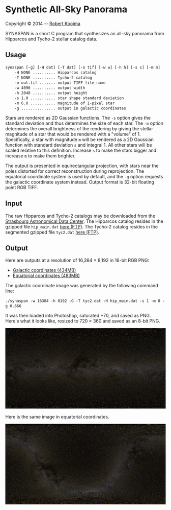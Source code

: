 # Synthetic All-Sky Panorama

Copyright &copy; 2014 -- [Robert Kooima](http://kooima.net)

SYNASPAN is a short C program that synthesizes an all-sky panorama from Hipparcos and Tycho-2 stellar catalog data.

## Usage

    synaspan [-g] [-H dat] [-T dat] [-o tif] [-w w] [-h h] [-s s] [-m m]
        -H NONE .......... Hipparcos catalog
        -T NONE .......... Tycho-2 catalog
        -o out.tif ....... output TIFF file name
        -w 4096 .......... output width
        -h 2048 .......... output height
        -s 1.0 ........... star shape standard deviation
        -m 6.0 ........... magnitude of 1-pixel star
        -g ............... output in galactic coordinates

Stars are rendered as 2D Gaussian functions. The `-s` option gives the standard deviation and thus determines the size of each star. The `-m` option determines the overall brightness of the rendering by giving the stellar magnitude of a star that would be rendered with a "volume" of 1. Specifically, a star with magnitude `m` will be rendered as a 2D Gaussian function with standard deviation `s` and integral 1. All other stars will be scaled relative to this definition. Increase `s` to make the stars bigger and increase `m` to make them brighter.

The output is presented in equirectangular projection, with stars near the poles  distorted for correct reconstruction during reprojection. The equatorial coordinate system is used by default, and the `-g` option requests the galactic coordinate system instead. Output format is 32-bit floating point RGB TIFF.

## Input

The raw Hipparcos and Tycho-2 catalogs may be downloaded from the [Strasbourg Astronomical Data Center](http://cdsweb.u-strasbg.fr). The Hipparcos catalog resides in the gzipped file `hip_main.dat` [here (FTP)](ftp://cdsarc.u-strasbg.fr/pub/cats/I/239). The Tycho-2 catalog resides in the segmented gzipped file `tyc2.dat` [here (FTP)](ftp://cdsarc.u-strasbg.fr/pub/cats/I/259).

## Output

Here are outputs at a resolution of 16,384 &times; 8,192 in 16-bit RGB PNG:

-   [Galactic coordinates (434MB)](http://www.cct.lsu.edu/~rkooima/data/synaspan-G-16K.png)
-   [Equatorial coordinates (483MB)](http://www.cct.lsu.edu/~rkooima/data/synaspan-E-16K.png)

The galactic coordinate image  was generated by the following command line:

    ./synaspan -w 16384 -h 8192 -G -T tyc2.dat -H hip_main.dat -s 1 -m 8 -g 0.666

It was then loaded into Photoshop, saturated +70, and saved as PNG. Here's what it looks like, resized to 720 &times; 360 and saved as an 8-bit PNG.

![](synaspan-G-720.png)

Here is the same image in equatorial coordinates.

![](synaspan-E-720.png)

